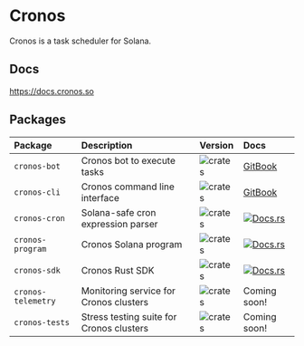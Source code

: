 # Cronos

Cronos is a task scheduler for Solana.

## Docs

https://docs.cronos.so

## Packages

| Package            | Description                                | Version                                                                | Docs                                                                                   |
| :----------------- | :----------------------------------------- | :--------------------------------------------------------------------- | :------------------------------------------------------------------------------------- |
| `cronos-bot`       | Cronos bot to execute tasks                | ![crates](https://img.shields.io/crates/v/cronos-bot?color=blue)       | [GitBook](https://docs.cronos.so/about/architecture/bots)                              |
| `cronos-cli`       | Cronos command line interface              | ![crates](https://img.shields.io/crates/v/cronos-cli?color=blue)       | [GitBook](https://docs.cronos.so/about/cli)                                            |
| `cronos-cron`      | Solana-safe cron expression parser         | ![crates](https://img.shields.io/crates/v/cronos-cron?color=blue)      | [![Docs.rs](https://docs.rs/cronos-cron/badge.svg)](https://docs.rs/cronos-cron)       |
| `cronos-program`   | Cronos Solana program                      | ![crates](https://img.shields.io/crates/v/cronos-program?color=blue)   | [![Docs.rs](https://docs.rs/cronos-program/badge.svg)](https://docs.rs/cronos-program) |
| `cronos-sdk`       | Cronos Rust SDK                            | ![crates](https://img.shields.io/crates/v/cronos-sdk?color=blue)       | [![Docs.rs](https://docs.rs/cronos-sdk/badge.svg)](https://docs.rs/cronos-sdk)         |
| `cronos-telemetry` | Monitoring service for Cronos clusters | ![crates](https://img.shields.io/crates/v/cronos-telemetry?color=blue) | Coming soon!                                                                           |
| `cronos-tests` | Stress testing suite for Cronos clusters  | ![crates](https://img.shields.io/crates/v/cronos-tests?color=blue) | Coming soon!                                                                           |
